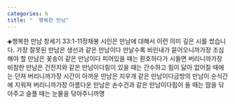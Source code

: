 ```yaml
---
categories: b
title: "  행복한 만남"
---
```

◈행복한 만남 창세기 33:1-11정채봉 시인은 만남에 대해서 이런 의미 깊은 시를 썼습니다. 가장 잘못된 만남은 생선과 같은 만남이다 만날수록 비린내가 묻어오니까가장 조심해야 할 만남은 꽃송이 같은 만남이다 피어있을 때는 환호하다가 시들면 버리니까가장 비참한 만남은 건전지와 같은 만남이다힘이 있을 때는 간수하고 힘이 닳아 없어질 때에는 던져 버리니까가장 시간이 아까운 만남은 지우개 같은 만남이다금방의 만남이 순식간에 지워져 버리니까가장 아름다운 만남은 손수건과 같은 만남이다힘이 들 때는 땀을 닦아주고 슬플 때는 눈물을 닦아주니까명